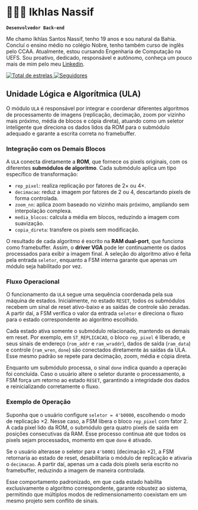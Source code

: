 # 👩🏻‍💻 Ikhlas Nassif

**`Desenvolvedor Back-end`**

Me chamo Ikhlas Santos Nassif, tenho 19 anos e sou natural da Bahia. Concluí o ensino médio no colégio Nobre, tenho também curso de inglês pelo CCAA. Atualmente, estou cursando Engenharia de Computação na UEFS. Sou proativo, dedicado, responsável e autônomo, conheça um pouco mais de mim pelo meu [Linkedin](https://www.linkedin.com/in/ikhlasnassif/).

<p align="left">
    <a href="https://github.com/isnassif?tab=repositories&sort=stargazers">
        <img 
            alt="Total de estrelas" 
            title="Total de estrelas GitHub" 
            src="https://custom-icon-badges.demolab.com/github/stars/isnassif?color=55960c&style=for-the-badge&labelColor=488207&logo=star&label=estrelas"
        />
    </a>
    <a href="https://github.com/isnassif?tab=followers">
        <img 
            alt="Seguidores" 
            title="Me siga no GitHub" 
            src="https://custom-icon-badges.demolab.com/github/followers/isnassif?color=236ad3&labelColor=1155ba&style=for-the-badge&logo=github&label=Seguidores&logoColor=white"
        />
    </a>
</p>

<h2 id="ula">Unidade Lógica e Algorítmica (ULA)</h2>
<p>
O módulo <code>ULA</code> é responsável por integrar e coordenar diferentes algoritmos de processamento de imagens
(replica&ccedil;&atilde;o, decima&ccedil;&atilde;o, zoom por vizinho mais pr&oacute;ximo, m&eacute;dia de blocos e c&oacute;pia direta),
atuando como um seletor inteligente que direciona os dados lidos da ROM para o subm&oacute;dulo adequado e garante a escrita correta no framebuffer.
</p>

<h3>Integração com os Demais Blocos</h3>
<p>
A <code>ULA</code> conecta diretamente a <strong>ROM</strong>, que fornece os pixels originais, com os diferentes
<strong>submódulos de algoritmo</strong>. Cada submódulo aplica um tipo específico de transformação:
</p>
<ul>
  <li><code>rep_pixel</code>: realiza replicação por fatores de 2× ou 4×.</li>
  <li><code>decimacao</code>: reduz a imagem por fatores de 2 ou 4, descartando pixels de forma controlada.</li>
  <li><code>zoom_nn</code>: aplica zoom baseado no vizinho mais próximo, ampliando sem interpolação complexa.</li>
  <li><code>media_blocos</code>: calcula a média em blocos, reduzindo a imagem com suavização.</li>
  <li><code>copia_direta</code>: transfere os pixels sem modificação.</li>
</ul>
<p>
O resultado de cada algoritmo é escrito na <strong>RAM dual-port</strong>, que funciona como framebuffer. Assim,
o <strong>driver VGA</strong> pode ler continuamente os dados processados para exibir a imagem final. A seleção do algoritmo ativo é feita pela entrada <code>seletor</code>, enquanto a FSM interna garante que apenas um módulo seja habilitado por vez.
</p>

<h3>Fluxo Operacional</h3>
<p>
O funcionamento da <code>ULA</code> segue uma sequência coordenada pela sua máquina de estados. Inicialmente, no estado
<code>RESET</code>, todos os submódulos recebem um sinal de reset ativo-baixo e as saídas de controle são zeradas.
A partir daí, a FSM verifica o valor da entrada <code>seletor</code> e direciona o fluxo para o estado correspondente ao algoritmo escolhido.
</p>
<p>
Cada estado ativa somente o submódulo relacionado, mantendo os demais em reset. Por exemplo, em
<code>ST_REPLICACAO</code>, o bloco <code>rep_pixel</code> é liberado, e seus sinais de endereço (<code>rom_addr</code> e <code>ram_wraddr</code>),
dados de saída (<code>ram_data</code>) e controle (<code>ram_wren</code>, <code>done</code>) são conectados diretamente às saídas da ULA.
Esse mesmo padrão se repete para decimação, zoom, média e cópia direta.
</p>
<p>
Enquanto um submódulo processa, o sinal <code>done</code> indica quando a operação foi concluída. Caso o usuário altere o seletor durante o processamento, a FSM força um retorno ao estado <code>RESET</code>, garantindo a integridade dos dados e reinicializando corretamente o fluxo.
</p>

<h3>Exemplo de Operação</h3>
<p>
Suponha que o usuário configure <code>seletor = 4'b0000</code>, escolhendo o modo de replicação ×2. Nesse caso,
a FSM libera o bloco <code>rep_pixel</code> com fator 2. A cada pixel lido da ROM, o submódulo gera quatro pixels de saída
em posições consecutivas da RAM. Esse processo continua até que todos os pixels sejam processados, momento em que
<code>done</code> é ativado.
</p>
<p>
Se o usuário alterasse o seletor para <code>4'b0001</code> (decimação ×2), a FSM retornaria ao estado de reset,
desabilitaria o módulo de replicação e ativaria o <code>decimacao</code>. A partir daí, apenas um a cada dois pixels seria
escrito no framebuffer, reduzindo a imagem de maneira controlada.
</p>
<p>
Esse comportamento padronizado, em que cada estado habilita exclusivamente o algoritmo correspondente, garante
robustez ao sistema, permitindo que múltiplos modos de redimensionamento coexistam em um mesmo projeto sem conflito de sinais.
</p>
